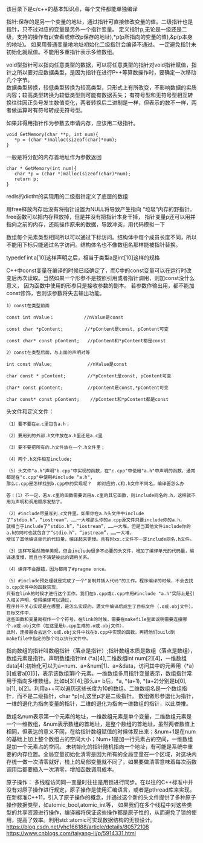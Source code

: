 该目录下是c/c++的基本知识点，每个文件都能单独编译

指针:保存的是另一个变量的地址，通过指针可直接修改变量的值。二级指针也是指针，只不过对应的变量是另外一个指针变量。
定义指针p,无论是一级还是二级，支持的操作有p(查看或修改p保存的地址),*p(p所指向的变量的值),&p(p本身的地址)。
如果用普通变量地地址初始化二级指针会编译不通过。  一定避免指针未初始化就赋值。不能用多重指针表示多维数组。

void型指针可以指向任意类型的数据，可以将任意类型的指针对void指针赋值，指针之所以要对应数据类型，是因为指针在进行P++等算数操作时，要确定一次移动几个字节。  
数据类型转换，较低类型转换为较高类型，只形式上有所改变，不影响数据的实质内容；较高类型转换为较低类型则可能有数据丢失；
有符号型和无符号型相互转换往往因正负号发生数值变化，两者转换后二进制是一样，但表示的数不一样，两者做运算时有符号转成无符号型。 

如果非得用指针作为参数去申请内存，应该用二级指针。
```$xslt
void GetMemory(char **p, int num){
   *p = (char *)malloc(sizeof(char)*num);
}
```
一般是将分配的内存首地址作为参数返回
```$xslt
char * GetMemory(int num){
   char *p = (char *)malloc(sizeof(char)*num);
   return p;
}
```


redis的dictht的实现用的二级指针定义了底层的数组


用free释放内存后没有将指针设置为NULL将导致产生指向 “垃圾”内存的野指针。free函数可以把内存释放掉，但是并没有把指针本身干掉，
指针变量p还可以用并指向之前的内存，还能操作原来的数据，导致冲突，用代码模拟一下

数组每个元素类型相同所以可以通过下标访问。结构体中每个成员长度不同，所以不能用下标只能通过名字访问。结构体名也不像数组名那样能被指针替换。


typedef int a[10]这样声明之后，相当于类型a是int[10]这样的规格 

C++中const变量在编译的时候已经确定了，而C中的const变量可以在运行时改变后再次读取。当然如果一个形参不是按照引用或者指针调用，则加const没什么意义，
因为函数中使用的形参只是接收参数的副本。 若参数作输出用，都不能加const修饰，否则该参数将失去输出功能。 

    1）const在类型前面 
    
    const int nValue；           //nValue是const 
    
    const char *pContent;        //*pContent是const, pContent可变 
    
    const char* const pContent;   //pContent和*pContent都是const 
    
    2）const在类型后面，与上面的声明对等 
    
    int const nValue;             //nValue是const 
    
    char const * pContent;        //*pContent是const, pContent可变 
    
    char* const pContent;         //pContent是const,*pContent可变 
    
    char const* const pContent;    //pContent和*pContent都是const  
    

头文件和定义文件：

    （1）要不要在a.c里包含a.h； 
    
    （2）要用到的外部.h文件放在a.h里还是a.c里 
    
    （3）要不要把所有的.h文件放在一个.h文件里； 
    
    （4）两个.h文件相互include; 
    
    （5）头文件"a.h"声明"b.cpp"中实现的函数，在"c.cpp"中使用"a.h"中声明的函数，通常都是在"c.cpp"中使用#include "a.h",
    那么c.cpp是怎样找到b.cpp中的实现呢？  即对应的.c和.h文件不同名，编译器怎么办
    
    答：（1）不一定，若a.c里的函数需要调用a.c里的其它函数，则include同名的.h，这样就不用为声明和调用顺序发愁了。 
    
    （2）#include尽量写到.c文件里。如果你在a.h头文件中include了“stdio.h”，“iostream”，……一大堆那么你的a.cpp源文件只要include你的a.h，
    就相当于include了“stdio.h”，“iostream”，……一大堆，但是当其他文件include你的a.h的同时也就包含了“stdio.h”，“iostream”，……一大堆，
    增加了其他编译单元的代码量，编译起来更慢。且有时xx.c文件不一定include同名.h文件。 
    
    （3）这样写虽然简单美观，但会include很多不必要的头文件，增加了编译单元的代码量，编译速度慢，而且也不清楚彼此的调用关系。 
    
    （4）编译不会报错，因为都用了#pragma once。 
    
    （5）#include预处理就是完成了一个"复制并插入代码"的工作。程序编译的时候，不会去找b.cpp文件中的函数实现，
    只有在link的时候才进行这个工作。我们在b.cpp或c.cpp中用#include "a.h"实际上是引入相关声明，使得编译可以通过，
    程序并不关心实现是在哪里，是怎么实现的。源文件编译后成生了目标文件（.o或.obj文件），目标文件中，
    这些函数和变量就视作一个个符号。在link的时候，需要在makefile里面说明需要连接哪个.o或.obj文件（在这里是b.cpp生成的.o或.obj文件），
    此时，连接器会去这个.o或.obj文件中找在b.cpp中实现的函数，再把他们build到makefile中指定的那个可以执行文件中。 

  
指向数组的指针叫数组指针（落点是指针）;指针数组本质是数组（落点是数组），数组元素是指针。声明数组指针int (*a)[4],二维数组int num[2][4]，一维数组data[4];初始化可以为a=num、a=&num[1]、a=&data，访问其中的元素用（*a）[i]或者a[0][i]，表示该数组第i个元素。一维数组多用指针变量表示，数组指针常用于指向多维数组。比如b[3][4];那么a= b后，*a, *(a+1), *(a+2)分别是b[0], b[1], b[2]。利用a++可以遍历这些长度为10的数组。二维数组名是一个数组指针，而不是二级指针，char *p[n],这里p才是二级指针。 数组做形参退化为指针，一维的退化为指向变量的指针，二维的退化为指向一维数组的指针，以此类推。  

数组名num表示第一个元素的地址，一维数组元素是单个变量，二维数组元素是一个一维数组，&num表示数组的首地址，是整个数组的首地址，虽然两者数值上相同，但表达的意义不同，在给指针数组赋值的时候体现出来；&num+1是在num的基础上加上整个数组占的空间大小；Num+1是加一行元素占的空间，一维数组是加一个元素占的空间。   未初始化的指针随机指向一个地址，有可能是系统中重要的内存位置。全局变量初始化清零是因为所有的全局变量在一个区域，对这块内存统一做一次清零就好，栈上的局部变量就不同了，如果要做清零意味着每次函数调用后都要插入一次清零，增加函数调用成本。 


原子操作： 
多线程访问同一变量时往往是用锁进行同步。在以往的C++标准中并没有对原子操作进行规定，原子操作是使用汇编语言，或者是pthread库来实现。
在新标准C++11，引入了原子操作的概念，并通过这个新的头文件提供了多种原子操作数据类型，如atomic_bool,atomic_int等，
如果我们在多个线程中对这些类型的共享资源进行操作，编译器将保证这些操作都是原子性的，从而避免了锁的使用，提高了效率。利用std::atomic可实现数据结构的无锁设计。
https://blog.csdn.net/yhc166188/article/details/80572108
https://www.cnblogs.com/taiyang-li/p/5914331.html
